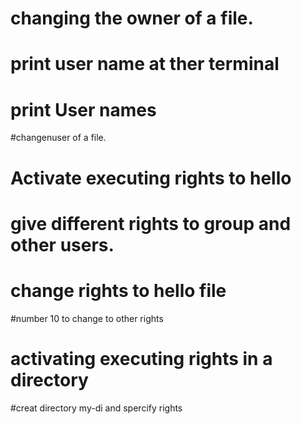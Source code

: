 # changing the owner of a file.
# print user name at ther terminal
# print User names
#changenuser of a file.
# Activate executing rights to hello
# give different rights to group and other users.
# change rights to hello file
#number 10 to change to other rights
# activating executing rights in a directory
#creat directory my-di and spercify rights
